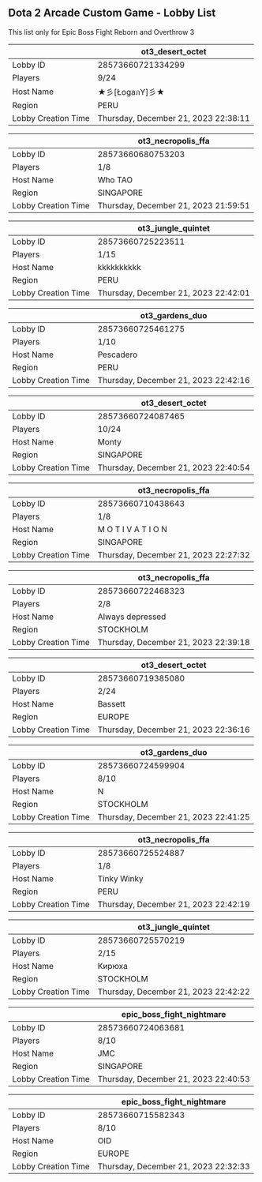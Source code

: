 ## Dota 2 Arcade Custom Game - Lobby List

This list only for Epic Boss Fight Reborn and Overthrow 3

|  | ot3_desert_octet |
| ------ | ------ |
| Lobby ID | 28573660721334299 |
| Players | 9/24 |
| Host Name | ★彡[ŁogaภY]彡★ |
| Region | PERU |
| Lobby Creation Time | Thursday, December 21, 2023 22:38:11 |


|  | ot3_necropolis_ffa |
| ------ | ------ |
| Lobby ID | 28573660680753203 |
| Players | 1/8 |
| Host Name | Who TAO |
| Region | SINGAPORE |
| Lobby Creation Time | Thursday, December 21, 2023 21:59:51 |


|  | ot3_jungle_quintet |
| ------ | ------ |
| Lobby ID | 28573660725223511 |
| Players | 1/15 |
| Host Name | kkkkkkkkkk |
| Region | PERU |
| Lobby Creation Time | Thursday, December 21, 2023 22:42:01 |


|  | ot3_gardens_duo |
| ------ | ------ |
| Lobby ID | 28573660725461275 |
| Players | 1/10 |
| Host Name | Pescadero |
| Region | PERU |
| Lobby Creation Time | Thursday, December 21, 2023 22:42:16 |


|  | ot3_desert_octet |
| ------ | ------ |
| Lobby ID | 28573660724087465 |
| Players | 10/24 |
| Host Name | Monty |
| Region | SINGAPORE |
| Lobby Creation Time | Thursday, December 21, 2023 22:40:54 |


|  | ot3_necropolis_ffa |
| ------ | ------ |
| Lobby ID | 28573660710438643 |
| Players | 1/8 |
| Host Name | M O T I V A T I O N |
| Region | SINGAPORE |
| Lobby Creation Time | Thursday, December 21, 2023 22:27:32 |


|  | ot3_necropolis_ffa |
| ------ | ------ |
| Lobby ID | 28573660722468323 |
| Players | 2/8 |
| Host Name | Always depressed |
| Region | STOCKHOLM |
| Lobby Creation Time | Thursday, December 21, 2023 22:39:18 |


|  | ot3_desert_octet |
| ------ | ------ |
| Lobby ID | 28573660719385080 |
| Players | 2/24 |
| Host Name | Bassett |
| Region | EUROPE |
| Lobby Creation Time | Thursday, December 21, 2023 22:36:16 |


|  | ot3_gardens_duo |
| ------ | ------ |
| Lobby ID | 28573660724599904 |
| Players | 8/10 |
| Host Name | N |
| Region | STOCKHOLM |
| Lobby Creation Time | Thursday, December 21, 2023 22:41:25 |


|  | ot3_necropolis_ffa |
| ------ | ------ |
| Lobby ID | 28573660725524887 |
| Players | 1/8 |
| Host Name | Tinky Winky |
| Region | PERU |
| Lobby Creation Time | Thursday, December 21, 2023 22:42:19 |


|  | ot3_jungle_quintet |
| ------ | ------ |
| Lobby ID | 28573660725570219 |
| Players | 2/15 |
| Host Name | Кирюха |
| Region | STOCKHOLM |
| Lobby Creation Time | Thursday, December 21, 2023 22:42:22 |


|  | epic_boss_fight_nightmare |
| ------ | ------ |
| Lobby ID | 28573660724063681 |
| Players | 8/10 |
| Host Name | JMC |
| Region | SINGAPORE |
| Lobby Creation Time | Thursday, December 21, 2023 22:40:53 |


|  | epic_boss_fight_nightmare |
| ------ | ------ |
| Lobby ID | 28573660715582343 |
| Players | 8/10 |
| Host Name | OID |
| Region | EUROPE |
| Lobby Creation Time | Thursday, December 21, 2023 22:32:33 |


